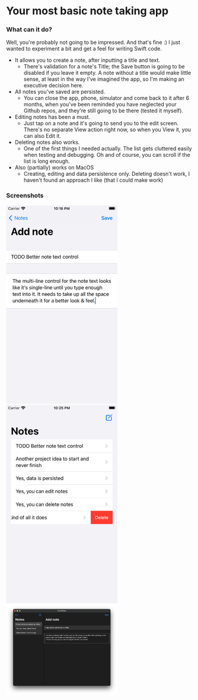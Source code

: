 
#  Your most basic note taking app

### What can it do?
Well, you're probably not going to be impressed. And that's fine :)
I just wanted to experiment a bit and get a feel for writing Swift code. 

- It allows you to create a note, after inputting a title and text.
  - There's validation for a note's Title; the Save button is going to be disabled if you leave it empty. A note without a title would make little sense, at least in the way I've imagined the app, so I'm making an executive decision here.
- All notes you've saved are persisted.
  - You can close the app, phone, simulator and come back to it after 6 months, when you've been reminded you have neglected your Github repos, and they're still going to be there (tested it myself).
- Editing notes has been a must.
  - Just tap on a note and it's going to send you to the edit screen. There's no separate View action right now, so when you View it, you can also Edit it.
- Deleting notes also works.
  - One of the first things I needed actually. The list gets cluttered easily when testing and debugging.
Oh and of course, you can scroll if the list is long enough.
- Also (partially) works on MacOS
  - Creating, editing and data persistence only. Deleting doesn't work, I haven't found an approach I like (that I could make work)


### Screenshots
<img src="docs/add.png" width=300pt alt="Creating a note"> 

<img src="docs/delete.png" width=300pt alt="Deleting a note"> 

<img src="docs/mac.png" width=300pt alt="MacOS version"> 
